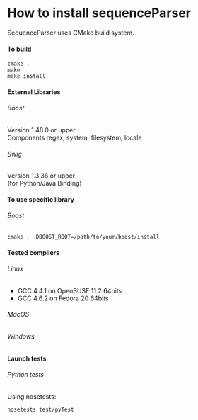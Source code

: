 # How to install sequenceParser

SequenceParser uses CMake build system.

#### To build
```
cmake .
make
make install
```

#### External Libraries
###### Boost
Version 1.48.0 or upper  
Components regex, system, filesystem, locale

######  Swig
Version 1.3.36 or upper  
(for Python/Java Binding)

#### To use specific library
###### Boost
```
cmake . -DBOOST_ROOT=/path/to/your/boost/install
```

#### Tested compilers
###### Linux
* GCC 4.4.1 on OpenSUSE 11.2 64bits
* GCC 4.6.2 on Fedora 20 64bits

###### MacOS

###### Windows


#### Launch tests
###### Python tests
Using nosetests:
```
nosetests test/pyTest
```
